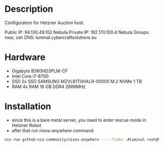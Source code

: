# Description

Configuration for Hetzner Auction host.

Public IP: 94.130.49.102
Nebula Private IP: 192.170.100.4
Nebula Groups: near, ssh
DNS: luminal.cybercraftsolutions.eu

# Hardware

* Gigabyte B360HD3PLM-CF
* Intel Core i7-8700
* SSD 2x SSD SAMSUNG MZVLB1T0HALR-00000 M.2 NVMe 1 TB
* RAM 4x RAM 16 GB DDR4 2666MHz

# Installation

- since this is a bare metal server, you need to enter rescue mode in Hetzner Robot
- after that run nixos-anywhere command:
```bash
nix run github:nix-community/nixos-anywhere -- --flake .#luminal root@94.130.49.102
```
